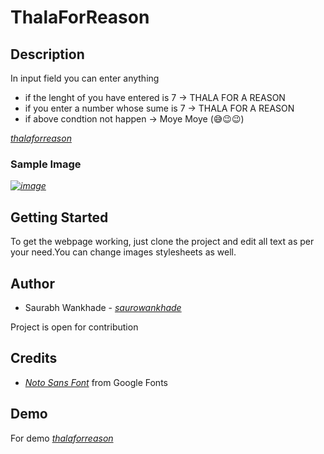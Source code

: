  # ThalaForReason 


 ## Description 
 In input field you can enter anything 
 + if the lenght of you have entered is 7 -> THALA FOR A REASON
 + if you enter a number whose sume is 7 -> THALA FOR A REASON
 + if above condtion not happen -> Moye Moye (😅😉😉) 

  _[thalaforreason](https://thalaforreason-swart.vercel.app/)_ 

  ### Sample Image
  
_[![image](https://github.com/saurowankhade/ThalaforReason/assets/98818353/3b16b67b-5163-47cf-ba9e-efd7cb767e7c)](https://thalaforreason-swart.vercel.app/)_ 


 ## Getting Started 
 To get the webpage working, just clone the project and edit all text as per your need.You can change images stylesheets as well.

 ## Author
 + Saurabh Wankhade - _[saurowankhade](https://github.com/saurowankhade/)_
   
Project is open for contribution

## Credits
+ _[Noto Sans Font](https://fonts.google.com/specimen/Noto+Sans)_ from Google Fonts

## Demo 

For demo _[thalaforreason](https://thalaforreason-swart.vercel.app/)_
 




